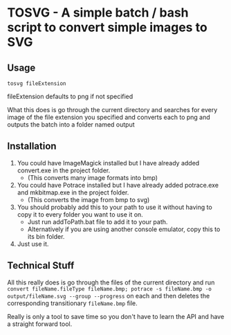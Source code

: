 TOSVG - A simple batch / bash script to convert simple images to SVG
============================================================

Usage
------------

``tosvg fileExtension``

fileExtension defaults to png if not specified

What this does is go through the current directory and searches for every image of the file extension you specified and converts each to png and outputs the batch into a folder named output

Installation
-------------

1. You could have ImageMagick installed but I have already added convert.exe in the project folder.
	* (This converts many image formats into bmp)
2. You could have Potrace installed but I have already added potrace.exe and mkbitmap.exe in the project folder.
	* (This converts the image from bmp to svg)
3. You should probably add this to your path to use it without having to copy it to every folder you want to use it on.
	* Just run addToPath.bat file to add it to your path.
	* Alternatively if you are using another console emulator, copy this to its bin folder.
4. Just use it.

Technical Stuff
---------------

All this really does is go through the files of the current directory and run ``convert fileName.fileType fileName.bmp; potrace -s fileName.bmp -o output/fileName.svg --group --progress`` on each and then deletes the corresponding transitionary ``fileName.bmp`` file.

Really is only a tool to save time so you don't have to learn the API and have a straight forward tool.